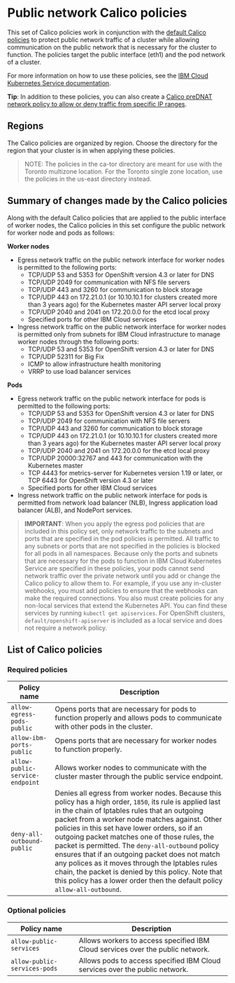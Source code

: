 # Public network Calico policies

This set of Calico policies work in conjunction with the [default Calico policies](https://cloud.ibm.com/docs/containers?topic=containers-network_policies#default_policy) to protect public network traffic of a cluster while allowing communication on the public network that is necessary for the cluster to function. The policies target the public interface (eth1) and the pod network of a cluster.

For more information on how to use these policies, see the [IBM Cloud Kubernetes Service documentation](https://cloud.ibm.com/docs/containers?topic=containers-network_policies#isolate_workers_public).

**Tip**: In addition to these policies, you can also create a [Calico preDNAT network policy to allow or deny traffic from specific IP ranges](https://cloud.ibm.com/docs/containers?topic=containers-policy_tutorial#policy_tutorial).

## Regions

The Calico policies are organized by region. Choose the directory for the region that your cluster is in when applying these policies.

> NOTE: The policies in the ca-tor directory are meant for use with the Toronto multizone location. For the Toronto single zone location, use the policies in the us-east directory instead.

## Summary of changes made by the Calico policies

Along with the default Calico policies that are applied to the public interface of worker nodes, the Calico policies in this set configure the public network for worker node and pods as follows:

**Worker nodes**

* Egress network traffic on the public network interface for worker nodes is permitted to the following ports:
  * TCP/UDP 53 and 5353 for OpenShift version 4.3 or later for DNS
  * TCP/UDP 2049 for communication with NFS file servers
  * TCP/UDP 443 and 3260 for communication to block storage
  * TCP/UDP 443 on 172.21.0.1 (or 10.10.10.1 for clusters created more than 3 years ago) for the Kubernetes master API server local proxy
  * TCP/UDP 2040 and 2041 on 172.20.0.0 for the etcd local proxy
  * Specified ports for other IBM Cloud services
* Ingress network traffic on the public network interface for worker nodes is permitted only from subnets for IBM Cloud infrastructure to manage worker nodes through the following ports:
  * TCP/UDP 53 and 5353 for OpenShift version 4.3 or later for DNS
  * TCP/UDP 52311 for Big Fix
  * ICMP to allow infrastructure health monitoring
  * VRRP to use load balancer services

**Pods**

* Egress network traffic on the public network interface for pods is permitted to the following ports:
  * TCP/UDP 53 and 5353 for OpenShift version 4.3 or later for DNS
  * TCP/UDP 2049 for communication with NFS file servers
  * TCP/UDP 443 and 3260 for communication to block storage
  * TCP/UDP 443 on 172.21.0.1 (or 10.10.10.1 for clusters created more than 3 years ago) for the Kubernetes master API server local proxy
  * TCP/UDP 2040 and 2041 on 172.20.0.0 for the etcd local proxy
  * TCP/UDP 20000:32767 and 443 for communication with the Kubernetes master
  * TCP 4443 for metrics-server for Kubernetes version 1.19 or later, or TCP 6443 for OpenShift version 4.3 or later
  * Specified ports for other IBM Cloud services
* Ingress network traffic on the public network interface for pods is permitted from network load balancer (NLB), Ingress application load balancer (ALB), and NodePort services.

> **IMPORTANT**: When you apply the egress pod policies that are included in this policy set, only network traffic to the subnets and ports that are specified in the pod policies is permitted. All traffic to any subnets or ports that are not specified in the policies is blocked for all pods in all namespaces. Because only the ports and subnets that are necessary for the pods to function in IBM Cloud Kubernetes Service are specified in these policies, your pods cannot send network traffic over the private network until you add or change the Calico policy to allow them to. For example, if you use any in-cluster webhooks, you must add policies to ensure that the webhooks can make the required connections. You also must create policies for any non-local services that extend the Kubernetes API. You can find these services by running `kubectl get apiservices`. For OpenShift clusters, `default/openshift-apiserver` is included as a local service and does not require a network policy.

## List of Calico policies

### Required policies

|Policy name|Description|
|-----------|-----------|
| `allow-egress-pods-public` | Opens ports that are necessary for pods to function properly and allows pods to communicate with other pods in the cluster. |
| `allow-ibm-ports-public` | Opens ports that are necessary for worker nodes to function properly. |
| `allow-public-service-endpoint` | Allows worker nodes to communicate with the cluster master through the public service endpoint. |
| `deny-all-outbound-public` | Denies all egress from worker nodes. Because this policy has a high order, `1850`, its rule is applied last in the chain of Iptables rules that an outgoing packet from a worker node matches against. Other policies in this set have lower orders, so if an outgoing packet matches one of those rules, the packet is permitted. The `deny-all-outbound` policy ensures that if an outgoing packet does not match any polices as it moves through the Iptables rules chain, the packet is denied by this policy. Note that this policy has a lower order then the default policy `allow-all-outbound`.|

### Optional policies

|Policy name|Description|
|-----------|-----------|
| `allow-public-services` | Allows workers to access specified IBM Cloud services over the public network. |
| `allow-public-services-pods` | Allows pods to access specified IBM Cloud services over the public network. |
